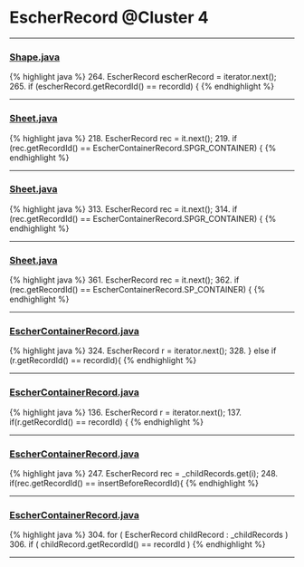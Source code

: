 # EscherRecord @Cluster 4

***

### [Shape.java](https://searchcode.com/codesearch/view/97394276/)
{% highlight java %}
264. EscherRecord escherRecord = iterator.next();
265. if (escherRecord.getRecordId() == recordId) {
{% endhighlight %}

***

### [Sheet.java](https://searchcode.com/codesearch/view/97394323/)
{% highlight java %}
218. EscherRecord rec = it.next();
219. if (rec.getRecordId() == EscherContainerRecord.SPGR_CONTAINER) {
{% endhighlight %}

***

### [Sheet.java](https://searchcode.com/codesearch/view/97394323/)
{% highlight java %}
313. EscherRecord rec = it.next();
314. if (rec.getRecordId() == EscherContainerRecord.SPGR_CONTAINER) {
{% endhighlight %}

***

### [Sheet.java](https://searchcode.com/codesearch/view/97394323/)
{% highlight java %}
361. EscherRecord rec = it.next();
362. if (rec.getRecordId() == EscherContainerRecord.SP_CONTAINER) {
{% endhighlight %}

***

### [EscherContainerRecord.java](https://searchcode.com/codesearch/view/97383916/)
{% highlight java %}
324. EscherRecord r = iterator.next();
328. } else if (r.getRecordId() == recordId){
{% endhighlight %}

***

### [EscherContainerRecord.java](https://searchcode.com/codesearch/view/97383916/)
{% highlight java %}
136. EscherRecord r = iterator.next();
137. if(r.getRecordId() == recordId) {
{% endhighlight %}

***

### [EscherContainerRecord.java](https://searchcode.com/codesearch/view/97383916/)
{% highlight java %}
247. EscherRecord rec = _childRecords.get(i);
248. if(rec.getRecordId() == insertBeforeRecordId){
{% endhighlight %}

***

### [EscherContainerRecord.java](https://searchcode.com/codesearch/view/97383916/)
{% highlight java %}
304. for ( EscherRecord childRecord : _childRecords )
306.     if ( childRecord.getRecordId() == recordId )
{% endhighlight %}

***

